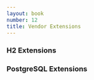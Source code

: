 ```yaml
---
layout: book
number: 12
title: Vendor Extensions
---
```


### H2 Extensions


### PostgreSQL Extensions



